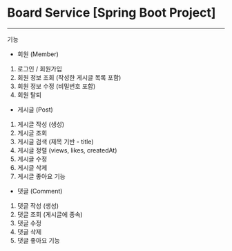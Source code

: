 # Board Service [Spring Boot Project]
---

기능
- 회원 (Member)
1. 로그인 / 회원가입
2. 회원 정보 조회 (작성한 게시글 목록 포함)
3. 회원 정보 수정 (비밀번호 포함)
4. 회원 탈퇴

- 게시글 (Post)
1. 게시글 작성 (생성)
2. 게시글 조회
3. 게시글 검색 (제목 기반 - title)
4. 게시글 정렬 (views, likes, createdAt)
5. 게시글 수정
6. 게시글 삭제
7. 게시글 좋아요 기능

- 댓글 (Comment)
1. 댓글 작성 (생성)
2. 댓글 조회 (게시글에 종속)
3. 댓글 수정
4. 댓글 삭제
5. 댓글 좋아요 기능

